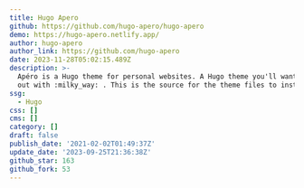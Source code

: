 ```yaml
---
title: Hugo Apero
github: https://github.com/hugo-apero/hugo-apero
demo: https://hugo-apero.netlify.app/
author: hugo-apero
author_link: https://github.com/hugo-apero
date: 2023-11-28T05:02:15.489Z
description: >-
  Apéro is a Hugo theme for personal websites. A Hugo theme you'll want to hang
  out with :milky_way: . This is the source for the theme files to install.
ssg:
  - Hugo
css: []
cms: []
category: []
draft: false
publish_date: '2021-02-02T01:49:37Z'
update_date: '2023-09-25T21:36:38Z'
github_star: 163
github_fork: 53
---
```

